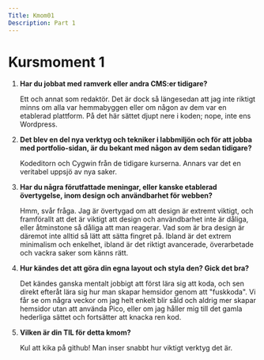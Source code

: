 ```yaml
---
Title: Kmom01
Description: Part 1
---
```


Kursmoment 1
==================

1. **Har du jobbat med ramverk eller andra CMS:er tidigare?**

    Ett och annat som redaktör. Det är dock så längesedan att jag inte riktigt minns om alla var hemmabyggen eller om någon av dem var en etablerad plattform. På det här sättet djupt nere i koden; nope, inte ens Wordpress. 

2. **Det blev en del nya verktyg och tekniker i labbmiljön och för att jobba med portfolio-sidan, är du bekant med någon av dem sedan tidigare?**

    Kodeditorn och Cygwin från de tidigare kurserna. Annars var det en veritabel uppsjö av nya saker.

3. **Har du några förutfattade meningar, eller kanske etablerad övertygelse, inom design och användbarhet för webben?**

    Hmm, svår fråga. Jag är övertygad om att design är extremt viktigt, och framförallt att det är viktigt att design och användbarhet inte är dåliga, eller åtminstone så dåliga att man reagerar. Vad som är bra design är däremot inte alltid så lätt att sätta fingret på. Ibland är det extrem minimalism och enkelhet, ibland är det riktigt avancerade, överarbetade och vackra saker som känns rätt.

4. **Hur kändes det att göra din egna layout och styla den? Gick det bra?**

    Det kändes ganska mentalt jobbigt att först lära sig att koda, och sen direkt efteråt lära sig hur man skapar hemsidor genom att "fuskkoda". Vi får se om några veckor om jag helt enkelt blir såld och aldrig mer skapar hemsidor utan att använda Pico, eller om jag håller mig till det gamla hederliga sättet och fortsätter att knacka ren kod.

5. **Vilken är din TIL för detta kmom?**

    Kul att kika på github! Man inser snabbt hur viktigt verktyg det är.
